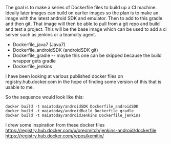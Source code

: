 The goal is to make a series of Dockerfile files to build up a CI machine. Ideally later images can build on earlier images so the plan is to make an image with the latest android SDK and emulator. Then to add to this gradle and then git. That image will then be able to pull from a git repo and build and test a project. This will be the base image which can be used to add a ci server such as jenkins or a teamcity agent.

* Dockerfile_java7 (Java7)
* Dockerfile_androidSDK (androidSDK git)
* Dockerfile_gradle   -- maybe this one can be skipped because the build wrapper gets gradle
* Dockerfile_jenkins


I have been looking at various published docker files on registry.hub.docker.com in the hope of finding some version of this that is usable to me.

So the sequence would look like this:

    docker build -t maiatoday/androidSDK Dockerfile_androidSDK
    docker build -t maiatoday/androidBuild Dockerfile_gradle
    docker build -t maiatoday/androidJenkins Dockerfile_jenkins
    
I drew some inspiration from these docker files https://registry.hub.docker.com/u/oreomitch/jenkins-android/dockerfile
https://registry.hub.docker.com/repos/kemitix/
